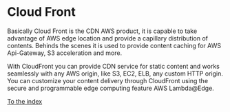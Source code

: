 # Cloud Front
Basically Cloud Front is the CDN AWS product, it is capable to take advantage of AWS edge location 
and provide a capillary distribution of contents. Behinds the scenes it is used to provide content caching for 
AWS Api-Gateway, S3 acceleration and more.

With CloudFront you can provide CDN service for static content and works seamlessly with 
any AWS origin, like S3, EC2, ELB, any custom HTTP origin. 
You can customize your content delivery through CloudFront using the secure
and programmable edge computing feature AWS Lambda@Edge.

[To the index](https://github.com/mrFlick72/aws_course/blob/main/README.md)